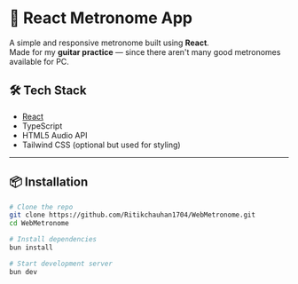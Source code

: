 # 🎵 React Metronome App

A simple and responsive metronome built using **React**.  
Made for my **guitar practice** — since there aren't many good metronomes available for PC.


## 🛠️ Tech Stack

- [React](https://reactjs.org/)
- TypeScript
- HTML5 Audio API
- Tailwind CSS (optional but used for styling)

---

## 📦 Installation

```bash
# Clone the repo
git clone https://github.com/Ritikchauhan1704/WebMetronome.git
cd WebMetronome

# Install dependencies
bun install

# Start development server
bun dev
